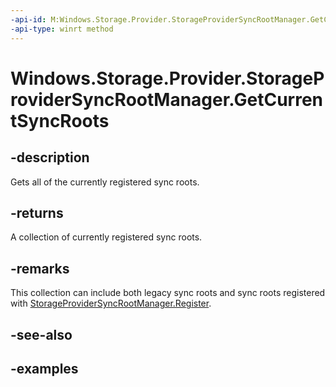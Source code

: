 ```yaml
---
-api-id: M:Windows.Storage.Provider.StorageProviderSyncRootManager.GetCurrentSyncRoots
-api-type: winrt method
---
```


<!-- Method syntax.
public IVectorView<StorageProviderSyncRootInfo> StorageProviderSyncRootManager.GetCurrentSyncRoots()
-->

# Windows.Storage.Provider.StorageProviderSyncRootManager.GetCurrentSyncRoots

## -description
Gets all of the currently registered sync roots.

## -returns
A collection of currently registered sync roots.

## -remarks
This collection can include both legacy sync roots and sync roots registered with [StorageProviderSyncRootManager.Register](storageprovidersyncrootmanager_register_1146790023.md).

## -see-also

## -examples
